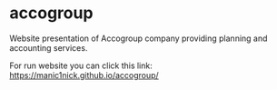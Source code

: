 # accogroup
Website presentation of Accogroup company providing planning and accounting services.

For run website you can click this link: https://manic1nick.github.io/accogroup/